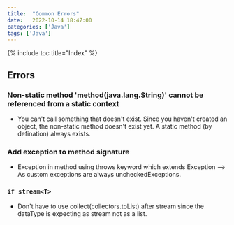 ```yaml
---
title:  "Common Errors"
date:   2022-10-14 18:47:00
categories: ['Java']
tags: ['Java']
---
```

{% include toc title="Index" %}

## Errors
### Non-static method 'method(java.lang.String)' cannot be referenced from a static context 
* You can't call something that doesn't exist. Since you haven't created an object, the non-static method doesn't exist yet. A static method (by defination) always exists.
### Add exception to method signature
* Exception in method using throws keyword which extends Exception --> As custom exceptions are always uncheckedExceptions.
### `if stream<T>`
* Don't have to use collect(collectors.toList) after stream since the dataType is expecting as stream not as a list.